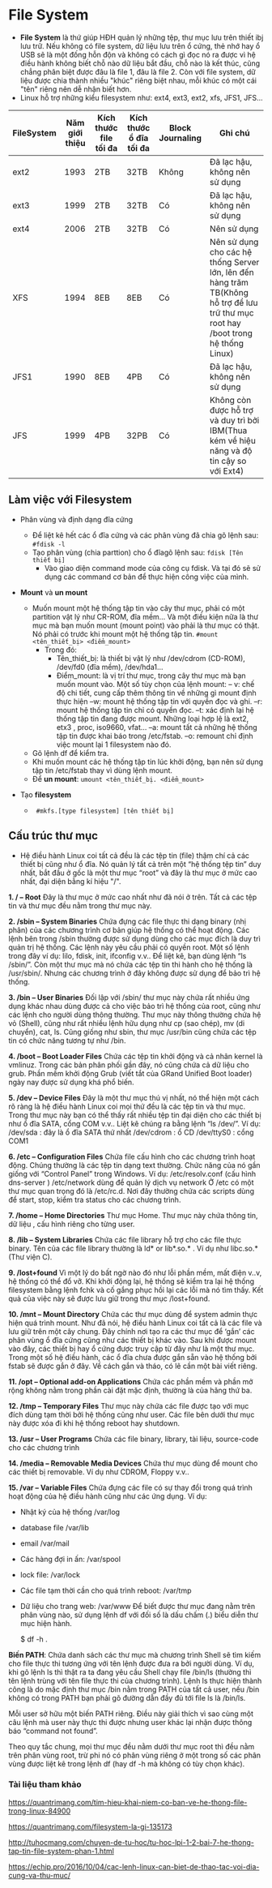 # File System
- **File System** là thứ giúp HĐH quản lý những tệp, thư mục lưu trên thiết ibj lưu trữ. 
Nếu không có file system, dữ liệu lưu trên ổ cứng, thẻ nhớ hay ổ USB sẽ là một đống hỗn độn và không có cách gì đọc nó ra được vì hệ điều hành không biết chỗ nào dữ liệu bắt đầu, chỗ nào là kết thúc, cũng chẳng phân biệt được đâu là file 1, đâu là file 2. Còn với file system, dữ liệu được chia thành nhiều "khúc" riêng biệt nhau, mỗi khúc có một cái "tên" riêng nên dễ nhận biết hơn.
- Linux hỗ trợ những kiểu filesystem như: ext4, ext3, ext2, xfs, JFS1, JFS...

|FileSystem|Năm giới thiệu|Kích thước file tối đa|Kích thước ổ đĩa tối đa|Block Journaling|Ghi chú|
|----------|--------------|----------------------|-----------------------|----------------|-------|
|ext2|1993|2TB|32TB|Không|Đã lạc hậu, không nên sử dụng|
|ext3|1999|2TB|32TB|Có|Đã lạc hậu, không nên sử dụng|
|ext4|2006|2TB|32TB|Có|Nên sử dụng|
|XFS|1994|8EB|8EB|Có|Nên sử dụng cho các hệ thống Server lớn, lên đến hàng trăm TB(Không hỗ trợ để lưu trữ thư mục root hay /boot trong hệ thống Linux)|
|JFS1|1990|8EB|4PB|Có|Đã lạc hậu, không nên sử dụng|
|JFS|1999|4PB|32PB|Có|Không còn được hỗ trợ và duy trì bởi IBM(Thua kém về hiệu năng và độ tin cậy so với Ext4)|


## Làm việc với Filesystem
- Phân vùng và định dạng đĩa cứng
	- Để liệt kê hết các ổ đĩa cứng và các phân vùng đã chia gõ lệnh sau:
	`#fdisk -l`
	- Tạo phân vùng (chia parttion) cho ổ đĩagõ lệnh sau:
	`fdisk [Tên thiết bị]`
		- Vào giao diện command mode của công cụ fdisk. Và tại đó sẽ sử dụng các command cơ bản để thực hiện công việc của mình.

- **Mount** và **un mount**
	- Muốn mount một hệ thống tập tin vào cây thư mục, phải có một partition vật lý như CR-ROM, đĩa mềm… Và một điều kiện nữa là thư mục mà bạn muốn mount (mount point) vào phải là thư mục có thật. Nó phải có trước khi mount một hệ thống tập tin.
	```#mount <tên_thiết_bị> <điểm_mount>```
		- Trong đó:
			- Tên_thiết_bị: là thiết bị vật lý như /dev/cdrom (CD-ROM), /dev/fd0 (đĩa mềm), /dev/hda1…
			- Điểm_mount: là vị trí thư mục, trong cây thư mục mà bạn muốn mount vào.
		Một số tùy chọn của lệnh mount:
	        – v: chế độ chi tiết, cung cấp thêm thông tin về những gì mount định thực hiện
		–w: mount hệ thống tập tin với quyền đọc và ghi.
		–r: mount hệ thống tập tin chỉ có quyền đọc.
		–t: xác định lại hệ thống tập tin đang được mount. Những loại hợp lệ là ext2, etx3 , proc, iso9660, vfat…
		–a: mount tất cả những hệ thống tập tin được khai báo trong /etc/fstab.
		–o: remount <fs> chỉ định việc mount lại 1 filesystem nào đó.
	- Gõ lệnh df để kiểm tra.
	- Khi muốn mount các hệ thống tập tin lúc khởi động, bạn nên sử dụng tập tin /etc/fstab thay vì dùng lệnh mount.
	- Để **un mount**: ```umount <tên_thiết_bị. <điểm_mount>```
- Tạo **filesystem**
	- ``` #mkfs.[type filesystem] [tên thiết bị]```


## Cấu trúc thư mục

- Hệ điều hành Linux coi tất cả đều là các tệp tin (file) thậm chí cả các thiết bị cũng như ổ đĩa. Nó quản lý tất cả trên một “hệ thống tệp tin” duy nhất, bắt đầu ở gốc là một thư mục “root” và đây là thư mục ở mức cao nhất, đại diện bằng kí hiệu "/".

**1. / – Root**
Đây là thư mục ở mức cao nhất như đã nói ở trên. Tất cả các tệp tin và thư mục đều nằm trong thư mục này.

**2. /sbin – System Binaries**
Chứa đựng các file thực thi dạng binary (nhị phân) của các chương trình cơ bản giúp hệ thống có thể hoạt động. Các lệnh bên trong /sbin thường được sử dụng dùng cho các mục đích là duy trì quản trị hệ thống. Các lệnh này yêu cầu phải có quyền root.
Một số lệnh trong đây ví dụ: lilo, fdisk, init, ifconfig v.v.. Để liệt kê, bạn dùng lệnh “ls /sbin/”.
Còn một thư mục mà nó chứa các tệp tin thi hành cho hệ thống là /usr/sbin/. Nhưng các chương trình ở đây không được sử dụng để bảo trì hệ thống.

**3. /bin – User Binaries**
Đối lập với /sbin/ thư mục này chứa rất nhiều ứng dụng khác nhau dùng được cả cho việc bảo trì hệ thống của root, cũng như các lệnh cho người dùng thông thường. Thư mục này thông thường chứa hệ vỏ (Shell), cũng như rất nhiều lệnh hữu dụng như cp (sao chép), mv (di chuyển), cat, ls. Cũng giống như sbin, thư mục /usr/bin cũng chứa các tệp tin có chức năng tương tự như /bin.

**4. /boot – Boot Loader Files**
Chứa các tệp tin khởi động và cả nhân kernel là vmlinuz. Trong các bản phân phối gần đây, nó cũng chứa cả dữ liệu cho grub. Phần mềm khởi động Grub (viết tắt của GRand Unified Boot loader) ngày nay được sử dụng khá phổ biến.

**5. /dev – Device Files**
Đây là một thư mục thú vị nhất, nó thể hiện một cách rõ ràng là hệ điều hành Linux coi mọi thứ đều là các tệp tin và thư mục.
Trong thư mục này bạn có thể thấy rất nhiều tệp tin đại diện cho các thiết bị như ổ đĩa SATA, cổng COM v.v.. Liệt kê chúng ra bằng lệnh “ls /dev/”. 
Ví dụ:
/dev/sda : đây là ổ đĩa SATA thứ nhất
/dev/cdrom : ổ CD
/dev/ttyS0 : cổng COM1

**6. /etc – Configuration Files**
Chứa file cấu hình cho các chương trình hoạt động. Chúng thường là các tệp tin dạng text thường. Chức năng của nó gần giống với “Control Panel” trong Windows. Ví dụ:
/etc/resolv.conf (cấu hình dns-server )
/etc/network dùng để quản lý dịch vụ network
Ở /etc có một thư mục quan trọng đó là /etc/rc.d. Nơi đây thường chứa các scripts dùng để start, stop, kiểm tra status cho các chương trình.

**7. /home – Home Directories**
Thư mục Home. Thư mục này chứa thông tin, dữ liệu , cấu hình riêng cho từng user. 

**8. /lib – System Libraries**
Chứa các file library hỗ trợ cho các file thực binary. Tên của các file library thường là ld* or lib*.so.* . Ví dụ như libc.so.* (Thư viện C).

**9. /lost+found**
Vì một lý do bất ngờ nào đó như lỗi phần mềm, mất điện v..v, hệ thống có thể đổ vỡ. Khi khởi động lại, hệ thống sẽ kiểm tra lại hệ thống filesystem bằng lệnh fchk và cố gắng phục hồi lại các lỗi mà nó tìm thấy. Kết quả của việc này sẽ được lưu giữ trong thư mục /lost+found.

**10. /mnt – Mount Directory**
Chứa các thư mục dùng để system admin thực hiện quá trình mount. Như đã nói, hệ điều hành Linux coi tất cả là các file và lưu giữ trên một cây chung. Đây chính nơi tạo ra các thư mục để ‘gắn’ các phân vùng ổ đĩa cứng cũng như các thiết bị khác vào. Sau khi được mount vào đây, các thiết bị hay ổ cứng được truy cập từ đây như là một thư mục. Trong một số hệ điều hành, các ổ đĩa chưa được gắn sẵn vào hệ thống bởi fstab sẽ được gắn ở đây. Về cách gắn và tháo, có lẽ cần một bài viết riêng.

**11. /opt – Optional add-on Applications**
Chứa các phần mềm và phần mở rộng không nằm trong phần cài đặt mặc định, thường là của hãng thứ ba.

**12. /tmp – Temporary Files**
Thư mục này chứa các file được tạo với mục đích dùng tạm thời bởi hệ thống cũng như user. Các file bên dưới thư mục này được xóa đi khi hệ thống reboot hay shutdown.

**13. /usr – User Programs**
Chứa các file binary, library, tài liệu, source-code cho các chương trình

**14. /media – Removable Media Devices**
Chứa thư mục dùng để mount cho các thiết bị removable. Ví dụ như CDROM, Floppy v.v..

**15. /var – Variable Files**
Chứa đựng các file có sự thay đổi trong quá trình hoạt động của hệ điều hành cũng như các ứng dụng. Ví dụ:
+ Nhật ký của hệ thống /var/log
+ database file /var/lib
+ email /var/mail
+ Các hàng đợi in ấn: /var/spool
+ lock file: /var/lock
+ Các file tạm thời cần cho quá trình reboot: /var/tmp
+ Dữ liệu cho trang web: /var/www
Để biết được thư mục đang nằm trên phân vùng nào, sử dụng lệnh df với đối số là dấu chấm (.) biểu diễn thư mục hiện hành.

    $ df -h .

**Biến PATH**: Chứa danh sách các thư mục mà chương trình Shell sẽ tìm kiếm cho file thực thi tương ứng với tên lệnh được đưa ra bởi người dùng.
Ví dụ, khi gõ lệnh ls thì thật ra ta đang yêu cầu Shell chạy file /bin/ls (thường thì tên lệnh trùng với tên file thực thi của chương trình). Lệnh ls thực hiện thành công là do mặc định thư mục /bin nằm trong PATH của tất cả user, nếu /bin không có trong PATH bạn phải gõ đường dẫn đầy đủ tới file ls là /bin/ls.

Mỗi user sở hữu một biến PATH riêng. Điều này giải thích vì sao cùng một câu lệnh mà user này thực thi được nhưng user khác lại nhận được thông báo “command not found”.



Theo quy tắc chung, mọi thư mục đều nằm dưới thư mục root thì đều nằm trên phân vùng root, trừ phi nó có phân vùng riêng ở một trong số các phân vùng được liệt kê trong lệnh df (hay df -h mà không có tùy chọn khác).



### Tài liệu tham khảo
https://quantrimang.com/tim-hieu-khai-niem-co-ban-ve-he-thong-file-trong-linux-84900

https://quantrimang.com/filesystem-la-gi-135173

http://tuhocmang.com/chuyen-de-tu-hoc/tu-hoc-lpi-1-2-bai-7-he-thong-tap-tin-file-system-phan-1.html

https://echip.pro/2016/10/04/cac-lenh-linux-can-biet-de-thao-tac-voi-dia-cung-va-thu-muc/
